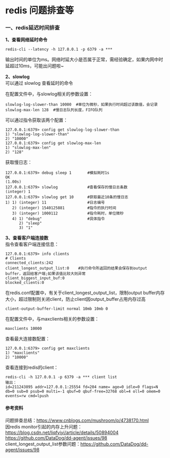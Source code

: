 # redis 问题排查等

### 一、redis延迟时间排查
**1、查看网络延时命令**
```
redis-cli --latency -h 127.0.0.1 -p 6379 -a ***
```
输出时间的单位为ms。网络时延大小是否属于正常，需经验确定，如果内网中时延超过10ms，可能出问题啦~    

**2、slowlog**    
可以通过 slowlog 查看延时的命令

在配置文件中，与slowlog相关的参数设置： 
```
slowlog-log-slower-than 10000  #单位为微秒，如果执行时间超过该数值，会记录
slowlog-max-len 128  #慢日志队列长度，FIFO队列
```

可以通过指令获取该两个配置：
```
127.0.0.1:6379> config get slowlog-log-slower-than
1) "slowlog-log-slower-than"
2) "10000"
127.0.0.1:6379> config get slowlog-max-len
1) "slowlog-max-len"
2) "128"
```

获取慢日志：
```
127.0.0.1:6379> debug sleep 1   	#模拟耗时1s
OK
(1.00s)
127.0.0.1:6379> slowlog 			#查看保存的慢日志条数
(integer) 1
127.0.0.1:6379> slowlog get 10		#获取最近10条的慢日志
1) 1) (integer) 11					#日志编号
   2) (integer) 1540125881			#指令的执行时间 
   3) (integer) 1000112				#指令耗时，单位微秒
   4) 1) "debug"					#具体指令
      2) "sleep"
      3) "1"
```

**3、查看客户端连接数**   
指令查看客户端连接信息：
```
127.0.0.1:6379> info clients
# Clients
connected_clients:242
client_longest_output_list:0  	#执行命令所返回的结果会保存到output buffer，返回给客户端;如果该值比较大则异常
client_biggest_input_buf:0
blocked_clients:0
```
在redis.conf配置中，有关于client_longest_output_list，限制output buffer内存大小，超过限制则关闭client，防止client因output_buffer占用内存过高
```
client-output-buffer-limit normal 10mb 10mb 0
```

在配置文件中，与maxclients相关的参数设置：
```
maxclients 10000
```

查看最大连接数配置：
```
127.0.0.1:6379> config get maxclients
1) "maxclients"
2) "10000"
```

查看连接到redis的client：
```
redis-cli -h 127.0.0.1 -p 6379 -a *** client list 
输出：
id=211243895 addr=127.0.0.1:25554 fd=204 name= age=0 idle=0 flags=N db=0 sub=0 psub=0 multi=-1 qbuf=0 qbuf-free=32768 obl=4 oll=0 omem=0 events=rw cmd=lpush
```





#### 参考资料
问题排查总结：<https://www.cnblogs.com/mushroom/p/4738170.html>     
因redis monitor引起的内存上升问题：<https://blog.csdn.net/liqfyiyi/article/details/50894004>
<https://github.com/DataDog/dd-agent/issues/98>     
client_longest_output_list参数问题：<https://github.com/DataDog/dd-agent/issues/98>    
